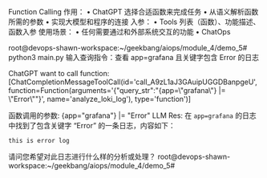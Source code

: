 
Function Calling
作用：
• ChatGPT 选择合适函数来完成任务
• 从语义解析函数所需的参数
• 实现大模型和程序的连接
入参：
• Tools 列表（函数）、功能描述、函数入参
使用场景：
• 任何需要通过和外部系统交互的功能
• ChatOps












root@devops-shawn-workspace:~/geekbang/aiops/module_4/demo_5# python3 main.py 
输入查询指令：查看 app=grafana 且关键字包含 Error 的日志

ChatGPT want to call function:  [ChatCompletionMessageToolCall(id='call_A9zL1aJ3GAuipUGGDBanpgeU', function=Function(arguments='{"query_str":"{app=\\"grafana\\"} |= \\"Error\\""}', name='analyze_loki_log'), type='function')]

函数调用的参数:  {app="grafana"} |= "Error"
LLM Res:  在 `app=grafana` 的日志中找到了包含关键字 “Error” 的一条日志，内容如下：

```
this is error log
```

请问您希望对此日志进行什么样的分析或处理？
root@devops-shawn-workspace:~/geekbang/aiops/module_4/demo_5# 


